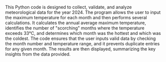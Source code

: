  
This Python code is designed to collect, validate, and analyze meteorological data for the year 2024. The program allows the user to input the maximum temperature for each month and then performs several calculations. It calculates the annual average maximum temperature, identifies the number of "scorching" months where the temperature exceeds 33°C, and determines which month was the hottest and which was the coldest. The code ensures that the user inputs valid data by checking the month number and temperature range, and it prevents duplicate entries for any given month. The results are then displayed, summarizing the key insights from the data provided.

